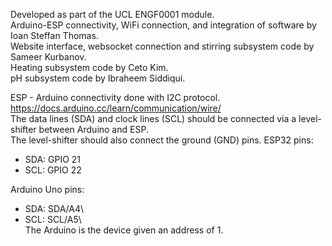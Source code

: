 Developed as part of the UCL ENGF0001 module.  
Arduino-ESP connectivity, WiFi connection, and integration of software 
by Ioan Steffan Thomas.  
Website interface, websocket connection and stirring subsystem code
by Sameer Kurbanov.  
Heating subsystem code by Ceto Kim.  
pH subsystem code by Ibraheem Siddiqui.  


ESP - Arduino connectivity done with I2C protocol.  
https://docs.arduino.cc/learn/communication/wire/  
The data lines (SDA) and clock lines (SCL) should be 
connected via a level-shifter between Arduino and ESP.  
The level-shifter should also connect the ground (GND)
pins.
ESP32 pins:  
   - SDA: GPIO 21  
   - SCL: GPIO 22

Arduino Uno pins:  
   - SDA: SDA/A4\  
   - SCL: SCL/A5\  
The Arduino is the device given an address of 1.


